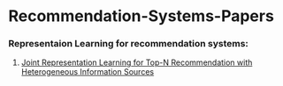 # Recommendation-Systems-Papers

### Representaion Learning for recommendation systems:

1. [Joint Representation Learning for Top-N Recommendation with
Heterogeneous Information Sources](https://ciir-publications.cs.umass.edu/pub/web/getpdf.php?id=1262)
